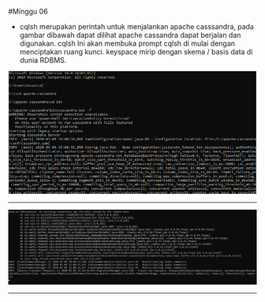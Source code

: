 #Minggu 06


* cqlsh merupakan perintah  untuk menjalankan apache casssandra, pada gambar dibawah dapat dilihat apache cassandra dapat berjalan dan digunakan. cqlsh Ini akan membuka prompt cqlsh di mulai dengan menciptakan ruang kunci. keyspace mirip dengan skema / basis data di dunia RDBMS. 

![Gambar 1](gambar-01.png)

---

![Gambar 2](gambar-02.png)

---